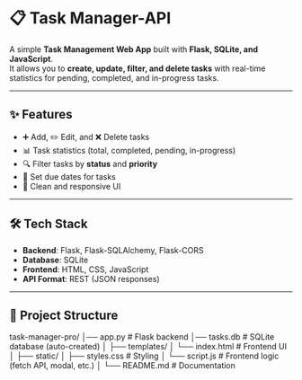 
# 📋 Task Manager-API

A simple **Task Management Web App** built with **Flask, SQLite, and JavaScript**.  
It allows you to **create, update, filter, and delete tasks** with real-time statistics for pending, completed, and in-progress tasks.

---

## ✨ Features

- ➕ Add, ✏️ Edit, and ❌ Delete tasks  
- 📊 Task statistics (total, completed, pending, in-progress)  
- 🔍 Filter tasks by **status** and **priority**  
- 📅 Set due dates for tasks  
- 🎨 Clean and responsive UI  

---

## 🛠 Tech Stack

- **Backend**: Flask, Flask-SQLAlchemy, Flask-CORS  
- **Database**: SQLite  
- **Frontend**: HTML, CSS, JavaScript  
- **API Format**: REST (JSON responses)  

---

## 📂 Project Structure

task-manager-pro/
│── app.py # Flask backend
│── tasks.db # SQLite database (auto-created)
│
├── templates/
│ └── index.html # Frontend UI
│
├── static/
│ ├── styles.css # Styling
│ └── script.js # Frontend logic (fetch API, modal, etc.)
│
└── README.md # Documentation
